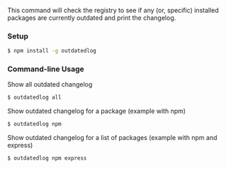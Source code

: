 This command will check the registry to see if any (or, specific) installed packages are currently outdated and print the changelog.

### Setup
```sh
$ npm install -g outdatedlog
```
### Command-line Usage

Show all outdated changelog
```sh
$ outdatedlog all
```

Show outdated changelog for a package (example with npm)
```sh
$ outdatedlog npm
```

Show outdated changelog for a list of packages (example with npm and express)
```sh
$ outdatedlog npm express
```